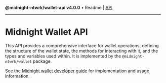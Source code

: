 **@midnight-ntwrk/wallet-api v4.0.0** • Readme \| [API](globals.md)

***

# Midnight Wallet API

This API provides a comprehensive interface for wallet operations, defining the structure of the wallet state, the methods for interacting with it, and the types and variables used within. It is implemented by the `@midnight-ntwrk/wallet` package.

See the [Midnight wallet developer guide](https://docs.midnight.network/develop/guides/wallet-dev-guide) for implementation and usage information.
